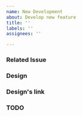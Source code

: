 ```yaml
---
name: New Development
about: Develop new feature
title: ''
labels: ''
assignees: ''

---
```


### Related Issue

### Design

### Design's link

### TODO
